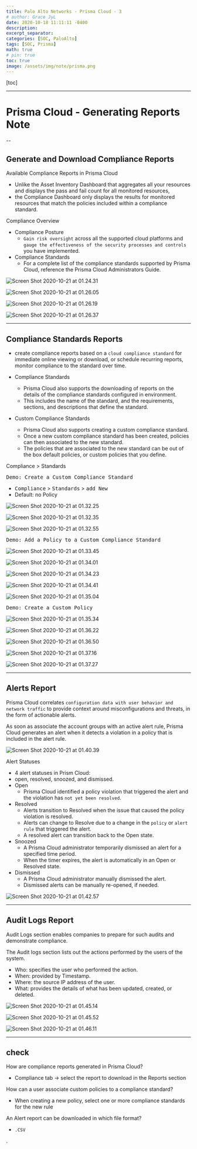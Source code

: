 ```yaml
---
title: Palo Alto Networks - Prisma Cloud - 3
# author: Grace JyL
date: 2020-10-18 11:11:11 -0400
description:
excerpt_separator:
categories: [SOC, PaloAlto]
tags: [SOC, Prisma]
math: true
# pin: true
toc: true
image: /assets/img/note/prisma.png
---
```


[toc]

---

# Prisma Cloud - Generating Reports Note

--

## Generate and Download Compliance Reports

Available Compliance Reports in Prisma Cloud
- Unlike the Asset Inventory Dashboard that aggregates all your resources and displays the pass and fail count for all monitored resources,
- the Compliance Dashboard only displays the results for monitored resources that match the policies included within a compliance standard.


Compliance Overview
- Compliance Posture
  - `Gain risk oversight` across all the supported cloud platforms and `gauge the effectiveness of the security processes and controls` you have implemented.
- Compliance Standards
  - For a complete list of the compliance standards supported by Prisma Cloud, reference the Prisma Cloud Administrators Guide.


![Screen Shot 2020-10-21 at 01.24.31](https://i.imgur.com/PUhANEC.png)

![Screen Shot 2020-10-21 at 01.26.05](https://i.imgur.com/tRDmFT4.png)

![Screen Shot 2020-10-21 at 01.26.19](https://i.imgur.com/CeeyT6H.png)

![Screen Shot 2020-10-21 at 01.26.37](https://i.imgur.com/XlKSoKJ.png)

---

## Compliance Standards Reports

- create compliance reports based on a `cloud compliance standard` for immediate online viewing or download, or schedule recurring reports, monitor compliance to the standard over time.

- Compliance Standards
  - Prisma Cloud also supports the downloading of reports on the details of the compliance standards configured in environment.
  - This includes the name of the standard, and the requirements, sections, and descriptions that define the standard.

- Custom Compliance Standards
    - Prisma Cloud also supports creating a custom compliance standard.
    - Once a new custom compliance standard has been created, policies can then associated to the new standard.
    - The policies that are associated to the new standard can be out of the box default policies, or custom policies that you define.

Compliance > Standards

<kbd>Demo: Create a Custom Compliance Standard</kbd>
- <kbd>Compliance</kbd> > <kbd>Standards</kbd> > <kbd>add New</kbd>
- Default: no Policy

![Screen Shot 2020-10-21 at 01.32.25](https://i.imgur.com/r6QWSa2.png)

![Screen Shot 2020-10-21 at 01.32.35](https://i.imgur.com/P271Joo.png)

![Screen Shot 2020-10-21 at 01.32.55](https://i.imgur.com/XldktU3.png)


<kbd>Demo: Add a Policy to a Custom Compliance Standard</kbd>

![Screen Shot 2020-10-21 at 01.33.45](https://i.imgur.com/ULPGpRt.png)

![Screen Shot 2020-10-21 at 01.34.01](https://i.imgur.com/L4vG3eI.png)

![Screen Shot 2020-10-21 at 01.34.23](https://i.imgur.com/bKnjAAY.png)

![Screen Shot 2020-10-21 at 01.34.41](https://i.imgur.com/XZLzD44.png)


![Screen Shot 2020-10-21 at 01.35.04](https://i.imgur.com/a1fybHs.png)


<kbd>Demo: Create a Custom Policy</kbd>


![Screen Shot 2020-10-21 at 01.35.34](https://i.imgur.com/aMk6dJG.png)

![Screen Shot 2020-10-21 at 01.36.22](https://i.imgur.com/OEmeUz0.png)

![Screen Shot 2020-10-21 at 01.36.50](https://i.imgur.com/6vOtq6m.png)

![Screen Shot 2020-10-21 at 01.37.16](https://i.imgur.com/1Icbn2J.png)

![Screen Shot 2020-10-21 at 01.37.27](https://i.imgur.com/YZqkI1h.png)

---

## Alerts Report

Prisma Cloud correlates `configuration data with user behavior and network traffic` to provide context around misconfigurations and threats, in the form of actionable alerts.

As soon as associate the account groups with an active alert rule, Prisma Cloud generates an alert when it detects a violation in a policy that is included in the alert rule.


![Screen Shot 2020-10-21 at 01.40.39](https://i.imgur.com/YSy1bKo.png)

Alert Statuses
- 4 alert statuses in Prism Cloud:
- open, resolved, snoozed, and dismissed.
- Open
  - Prisma Cloud identified a policy violation that triggered the alert and the violation has `not yet been resolved`.
- Resolved
  - Alerts transition to Resolved when the issue that caused the policy violation is resolved.
  - Alerts can change to Resolve due to a change in the `policy` or `alert rule` that triggered the alert.
  - A resolved alert can transition back to the Open state.
- Snoozed
  - A Prisma Cloud administrator temporarily dismissed an alert for a specified time period.
  - When the timer expires, the alert is automatically in an Open or Resolved state.
- Dismissed
  - A Prisma Cloud administrator manually dismissed the alert.
  - Dismissed alerts can be manually re-opened, if needed.

![Screen Shot 2020-10-21 at 01.42.57](https://i.imgur.com/scUCwE0.jpg)


---

## Audit Logs Report

Audit Logs section enables companies to prepare for such audits and demonstrate compliance.

The Audit logs section lists out the actions performed by the users of the system.

- Who: specifies the user who performed the action.
- When: provided by Timestamp.
- Where: the source IP address of the user.
- What: provides the details of what has been updated, created, or deleted.

![Screen Shot 2020-10-21 at 01.45.14](https://i.imgur.com/ARnsxeE.png)

![Screen Shot 2020-10-21 at 01.45.52](https://i.imgur.com/PeTHHux.png)

![Screen Shot 2020-10-21 at 01.46.11](https://i.imgur.com/5pJypwe.png)

---

## check

How are compliance reports generated in Prisma Cloud?
- Compliance tab -> select the report to download in the Reports section

How can a user associate custom policies to a compliance standard?
- When creating a new policy, select one or more compliance standards for the new rule

An Alert report can be downloaded in which file format?
- `.CSV`












.
